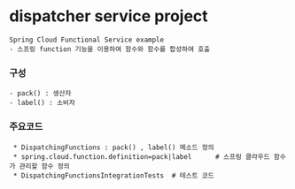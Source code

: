 # dispatcher service project

```
Spring Cloud Functional Service example
- 스프링 function 기능을 이용하여 함수와 함수를 합성하여 호출
```

### 구성
```
- pack() : 생산자
- label() : 소비자
```  

### 주요코드   
```
 * DispatchingFunctions : pack() , label() 메소드 정의
 * spring.cloud.function.definition=pack|label      # 스프링 클라우드 함수가 관리할 함수 정의  
 * DispatchingFunctionsIntegrationTests  # 테스트 코드
```  




